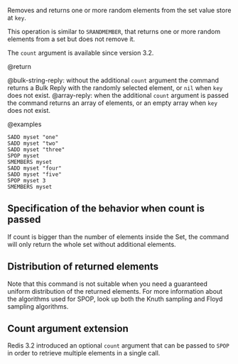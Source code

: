 Removes and returns one or more random elements from the set value store at `key`.

This operation is similar to `SRANDMEMBER`, that returns one or more random elements from a set but does not remove it.

The `count` argument is available since version 3.2.

@return

@bulk-string-reply: without the additional `count` argument the command returns a Bulk Reply with the randomly selected element, or `nil` when `key` does not exist.
@array-reply: when the additional `count` argument is passed the command returns an array of elements, or an empty array when `key` does not exist.

@examples

```cli
SADD myset "one"
SADD myset "two"
SADD myset "three"
SPOP myset
SMEMBERS myset
SADD myset "four"
SADD myset "five"
SPOP myset 3
SMEMBERS myset
```

## Specification of the behavior when count is passed

If count is bigger than the number of elements inside the Set, the command will only return the whole set without additional elements.

## Distribution of returned elements

Note that this command is not suitable when you need a guaranteed uniform distribution of the returned elements. For more information about the algorithms used for SPOP, look up both the Knuth sampling and Floyd sampling algorithms.

## Count argument extension

Redis 3.2 introduced an optional `count` argument that can be passed to `SPOP` in order to retrieve multiple elements in a single call.
